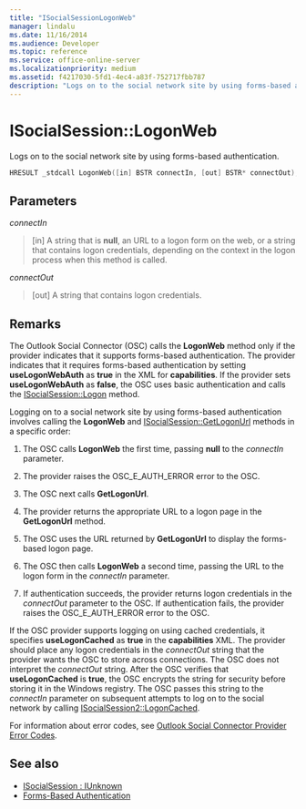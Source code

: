 ```yaml
---
title: "ISocialSessionLogonWeb"
manager: lindalu
ms.date: 11/16/2014
ms.audience: Developer
ms.topic: reference
ms.service: office-online-server
ms.localizationpriority: medium
ms.assetid: f4217030-5fd1-4ec4-a83f-752717fbb787
description: "Logs on to the social network site by using forms-based authentication."
---
```


# ISocialSession::LogonWeb

Logs on to the social network site by using forms-based authentication.
  
```cpp
HRESULT _stdcall LogonWeb([in] BSTR connectIn, [out] BSTR* connectOut);
```

## Parameters

_connectIn_
  
> [in] A string that is **null**, an URL to a logon form on the web, or a string that contains logon credentials, depending on the context in the logon process when this method is called.
    
_connectOut_
  
> [out] A string that contains logon credentials.
    
## Remarks

The Outlook Social Connector (OSC) calls the **LogonWeb** method only if the provider indicates that it supports forms-based authentication. The provider indicates that it requires forms-based authentication by setting **useLogonWebAuth** as **true** in the XML for **capabilities**. If the provider sets **useLogonWebAuth** as **false**, the OSC uses basic authentication and calls the [ISocialSession::Logon](isocialsession-logon.md) method. 
  
Logging on to a social network site by using forms-based authentication involves calling the **LogonWeb** and [ISocialSession::GetLogonUrl](isocialsession-getlogonurl.md) methods in a specific order: 
  
1. The OSC calls **LogonWeb** the first time, passing **null** to the  _connectIn_ parameter. 
    
2. The provider raises the OSC_E_AUTH_ERROR error to the OSC.
    
3. The OSC next calls **GetLogonUrl**.
    
4. The provider returns the appropriate URL to a logon page in the **GetLogonUrl** method. 
    
5. The OSC uses the URL returned by **GetLogonUrl** to display the forms-based logon page. 
    
6. The OSC then calls **LogonWeb** a second time, passing the URL to the logon form in the _connectIn_ parameter. 
    
7. If authentication succeeds, the provider returns logon credentials in the _connectOut_ parameter to the OSC. If authentication fails, the provider raises the OSC_E_AUTH_ERROR error to the OSC. 
    
If the OSC provider supports logging on using cached credentials, it specifies **useLogonCached** as **true** in the **capabilities** XML. The provider should place any logon credentials in the _connectOut_ string that the provider wants the OSC to store across connections. The OSC does not interpret the  _connectOut_ string. After the OSC verifies that **useLogonCached** is **true**, the OSC encrypts the string for security before storing it in the Windows registry. The OSC passes this string to the  _connectIn_ parameter on subsequent attempts to log on to the social network by calling [ISocialSession2::LogonCached](isocialsession2-logoncached.md). 
  
For information about error codes, see [Outlook Social Connector Provider Error Codes](outlook-social-connector-provider-error-codes.md).
  
## See also

- [ISocialSession : IUnknown](isocialsessioniunknown.md)
- [Forms-Based Authentication](forms-based-authentication.md)


